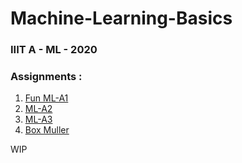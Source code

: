# Machine-Learning-Basics
### IIIT A - ML - 2020

### Assignments :
1) [Fun ML-A1](https://github.com/XXDIL/Machine-Learning-Basics/tree/master/FML-A1)
2) [ML-A2](https://github.com/XXDIL/Machine-Learning-Basics/tree/master/ML-A2)
3) [ML-A3](https://github.com/XXDIL/Machine-Learning-Basics/tree/master/ML-A3)
4) [Box Muller](https://github.com/XXDIL/Machine-Learning-Basics/tree/master/Box_Muller)

WIP

